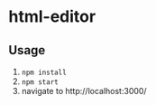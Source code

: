 # html-editor

## Usage

1. ```npm install```
2. ```npm start```
3. navigate to http://localhost:3000/
